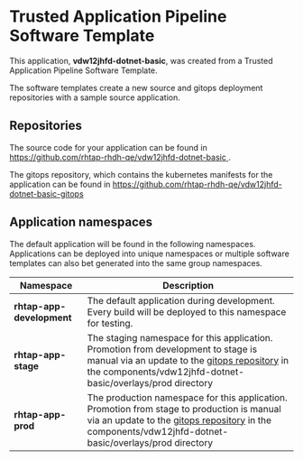 # Trusted Application Pipeline Software Template

This application, **vdw12jhfd-dotnet-basic**, was created from a Trusted Application Pipeline Software Template.

The software templates create a new source and gitops deployment repositories with a sample source application. 

## Repositories

The source code for your application can be found in [https://github.com/rhtap-rhdh-qe/vdw12jhfd-dotnet-basic ](https://github.com/rhtap-rhdh-qe/vdw12jhfd-dotnet-basic ).
 
The gitops repository, which contains the kubernetes manifests for the application can be found in 
[https://github.com/rhtap-rhdh-qe/vdw12jhfd-dotnet-basic-gitops ](https://github.com/rhtap-rhdh-qe/vdw12jhfd-dotnet-basic-gitops ) 

## Application namespaces 

The default application will be found in the following namespaces. Applications can be deployed into unique namespaces or multiple software templates can also bet generated into the same group namespaces.  

|  Namespace   |  Description   |  
| -------- | -------- |   
| **rhtap-app-development** | The default application during development. Every build will be deployed to this namespace for testing. | 
| **rhtap-app-stage** | The staging namespace for this application. Promotion from development to stage is manual via an update to the [gitops repository](https://github.com/rhtap-rhdh-qe/vdw12jhfd-dotnet-basic-gitops ) in the components/vdw12jhfd-dotnet-basic/overlays/prod directory |  
| **rhtap-app-prod** | The production namespace for this application. Promotion from stage to production is manual via an update to the [gitops repository](https://github.com/rhtap-rhdh-qe/vdw12jhfd-dotnet-basic-gitops ) in the components/vdw12jhfd-dotnet-basic/overlays/prod directory | 